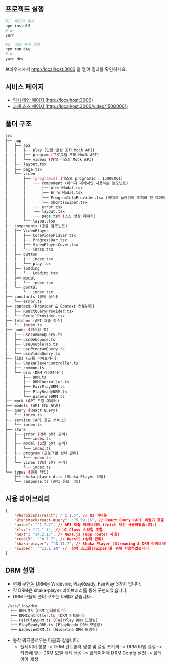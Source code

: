 ## 프로젝트 실행

```bash
#1. 패키지 설치
npm install
# or
yarn

#2. 개발 서버 실행
npm run dev
# or
yarn dev
```

브라우저에서 [http://localhost:3000](http://localhost:3000) 을 열어 결과를 확인하세요.

## 서비스 페이지
- [임시 메인 페이지 (http://localhost:3000)](http://localhost:3000)
- [과제 쇼츠 페이지 (http://localhost:3000/video/15000001)](http://localhost:3000/video/15000001)

## 폴더 구조

```bash
src
├── app
│   ├── api
│   │   ├── play (단일 영상 조회 Mock API)
│   │   ├── program (프로그램 조회 Mock API)
│   │   └── videos (영상 리스트 Mock API)
│   ├── layout.tsx
│   ├── page.tsx
│   └── video
│       ├── [programId] (테스트 programId : 15000001)
│       │   ├── component (페이지 내에서만 사용하는 컴포넌트)
│       │   │   ├── AlertModal.tsx
│       │   │   ├── ErrorModal.tsx
│       │   │   └── ProgramInfoProvider.tsx (비디오 플레이어 초기화 전 데이터 세팅 컴포넌트)
│       │   │   └── ShortsSwiper.tsx
│       │   ├── error.tsx
│       │   ├── layout.tsx
│       │   └── page.tsx (쇼츠 영상 페이지)
│       └── layout.tsx
├── components (공통 컴포넌트)
│   ├── VideoPlayer
│   │   ├── CoreVideoPlayer.tsx
│   │   ├── ProgressBar.tsx
│   │   ├── VideoPlayerCover.tsx
│   │   └── index.tsx
│   ├── button
│   │   ├── index.tsx
│   │   └── play.tsx
│   ├── loading
│   │   └── Loading.tsx
│   ├── modal
│   │   └── index.tsx
│   └── portal
│       └── index.tsx
├── constants (공통 상수)
│   └── error.ts
├── context (Provider & Context 컴포넌트)
│   ├── ReactQueryProvider.tsx
│   └── RecoilProvider.tsx
├── fetcher (API 호출 함수)
│   └── index.ts
├── hooks (커스텀 훅)
│   ├── useCommonQuery.ts
│   ├── useDebounce.ts
│   ├── useDoubleTab.ts
│   ├── useProgramQuery.ts
│   └── useVideoQuery.ts
├── libs (공통 라이브러리)
│   ├── ShakaPlayerController.ts
│   ├── common.ts
│   └── drm (DRM 라이브러리)
│       ├── DRM.ts
│       ├── DRMController.ts
│       ├── FairPlayDRM.ts
│       ├── PlayReadyDRM.ts
│       └── WidevineDRM.ts
├── mock (API 모킹 데이터)
├── models (API 응답 모델)
├── query (React Query)
│   └── index.ts
├── service (API 호출 서비스)
│   └── index.ts
├── store
│   ├── error (에러 상태 관리)
│   │   └── index.ts
│   ├── modal (모달 상태 관리)
│   │   └── index.ts
│   ├── program (프로그램 상태 관리)
│   │   └── index.ts
│   └── video (영상 상태 관리)
│       └── index.ts
└── types (공통 타입)
    ├── shaka-player.d.ts (Shaka Player 타입)
    └── response.ts (API 응답 타입)
```
## 사용 라이브러리

```json
{
    "@heroicons/react": "^2.1.5", // UI 아이콘
    "@tanstack/react-query": "^5.59.15", // React Query (API 비동기 호출 라이브러리)
    "axios": "^1.7.7", // API 호출 라이브러리 (fetch 대신 사용하였습니다.)
    "clsx": "^2.1.1", // UI Class 스타일 조합
    "next": "14.2.15", // Next.js (app router 사용)
    "recoil": "^0.7.7", // Recoil (상태 관리)
    "shaka-player": "^4.11.7", // Shaka Player (Streaming & DRM 라이브러리)
    "swiper": "^11.1.14" //  상하 스크롤(Swiper)을 위해 사용하였습니다.
}
```

## DRM 설명

- 현재 구현된 DRM은 Widevine, PlayReady, FairPlay 3가지 입니다.
- 각 DRM은 shaka-player 라이브러리를 통해 구현되었습니다.
- DRM 모듈의 폴더 구조는 아래와 같습니다.

```bash
./src/libs/drm
  ├── DRM.ts (DRM 인터페이스)
  ├── DRMController.ts (DRM 컨트롤러)
  ├── FairPlayDRM.ts (FairPlay DRM 모델링)
  ├── PlayReadyDRM.ts (PlayReady DRM 모델링)
  └── WidevineDRM.ts (Widevine DRM 모델링)
```

- 동작 워크플로우는 다음과 같습니다.
  - 플레이어 생성 -> DRM 컨트롤러 생성 및 설정 초기화 -> DRM 타입 결정 -> 타입에 맞는 DRM 모델 객체 생성 -> 플레이어에 DRM Config 설정 -> 플레이어 재생

